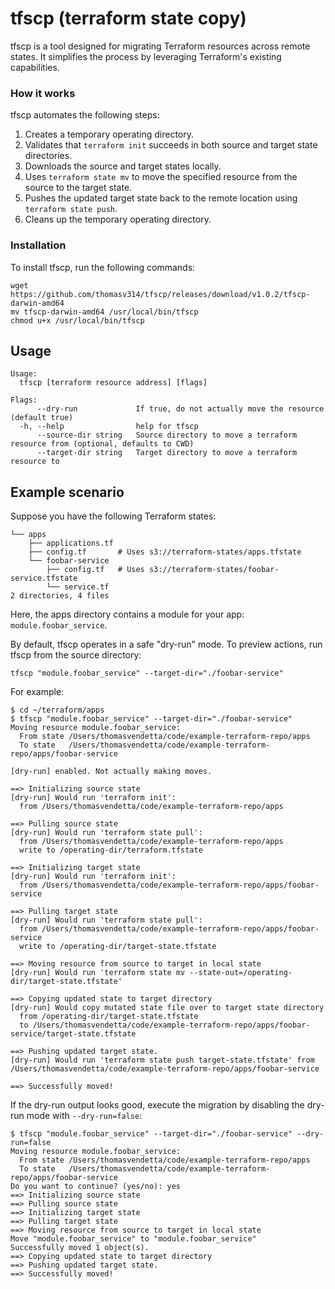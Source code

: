 # tfscp (terraform state copy)
tfscp is a tool designed for migrating Terraform resources across remote states. It simplifies the process by leveraging Terraform's existing capabilities.

### How it works

tfscp automates the following steps:

1. Creates a temporary operating directory.
1. Validates that `terraform init` succeeds in both source and target state directories.
1. Downloads the source and target states locally.
1. Uses `terraform state mv` to move the specified resource from the source to the target state.
1. Pushes the updated target state back to the remote location using `terraform state push`.
1. Cleans up the temporary operating directory.

### Installation
To install tfscp, run the following commands:

```
wget https://github.com/thomasv314/tfscp/releases/download/v1.0.2/tfscp-darwin-amd64
mv tfscp-darwin-amd64 /usr/local/bin/tfscp
chmod u+x /usr/local/bin/tfscp
```

## Usage

```
Usage:
  tfscp [terraform resource address] [flags]

Flags:
      --dry-run             If true, do not actually move the resource (default true)
  -h, --help                help for tfscp
      --source-dir string   Source directory to move a terraform resource from (optional, defaults to CWD)
      --target-dir string   Target directory to move a terraform resource to
```

## Example scenario

Suppose you have the following Terraform states:

```
└── apps
    ├── applications.tf
    ├── config.tf       # Uses s3://terraform-states/apps.tfstate
    └── foobar-service
        ├── config.tf   # Uses s3://terraform-states/foobar-service.tfstate
        └── service.tf 
2 directories, 4 files
```

Here, the apps directory contains a module for your app: `module.foobar_service`.

By default, tfscp operates in a safe "dry-run" mode. To preview actions, run tfscp from the source directory:

```
tfscp "module.foobar_service" --target-dir="./foobar-service"
```

For example:

```
$ cd ~/terraform/apps
$ tfscp "module.foobar_service" --target-dir="./foobar-service"
Moving resource module.foobar_service:
  From state /Users/thomasvendetta/code/example-terraform-repo/apps
  To state   /Users/thomasvendetta/code/example-terraform-repo/apps/foobar-service

[dry-run] enabled. Not actually making moves.

==> Initializing source state
[dry-run] Would run 'terraform init':
  from /Users/thomasvendetta/code/example-terraform-repo/apps

==> Pulling source state
[dry-run] Would run 'terraform state pull':
  from /Users/thomasvendetta/code/example-terraform-repo/apps
  write to /operating-dir/terraform.tfstate

==> Initializing target state
[dry-run] Would run 'terraform init':
  from /Users/thomasvendetta/code/example-terraform-repo/apps/foobar-service

==> Pulling target state
[dry-run] Would run 'terraform state pull':
  from /Users/thomasvendetta/code/example-terraform-repo/apps/foobar-service
  write to /operating-dir/target-state.tfstate

==> Moving resource from source to target in local state
[dry-run] Would run 'terraform state mv --state-out=/operating-dir/target-state.tfstate'

==> Copying updated state to target directory
[dry-run] Would copy mutated state file over to target state directory
  from /operating-dir/target-state.tfstate
  to /Users/thomasvendetta/code/example-terraform-repo/apps/foobar-service/target-state.tfstate

==> Pushing updated target state.
[dry-run] Would run 'terraform state push target-state.tfstate' from /Users/thomasvendetta/code/example-terraform-repo/apps/foobar-service

==> Successfully moved!
```

If the dry-run output looks good, execute the migration by disabling the dry-run mode with `--dry-run=false`:

```
$ tfscp "module.foobar_service" --target-dir="./foobar-service" --dry-run=false             
Moving resource module.foobar_service:
  From state /Users/thomasvendetta/code/example-terraform-repo/apps
  To state   /Users/thomasvendetta/code/example-terraform-repo/apps/foobar-service
Do you want to continue? (yes/no): yes
==> Initializing source state
==> Pulling source state
==> Initializing target state
==> Pulling target state
==> Moving resource from source to target in local state
Move "module.foobar_service" to "module.foobar_service"
Successfully moved 1 object(s).
==> Copying updated state to target directory
==> Pushing updated target state.
==> Successfully moved!
```
